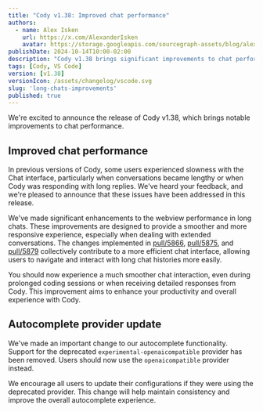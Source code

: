 ```yaml
---
title: "Cody v1.38: Improved chat performance"
authors:
  - name: Alex Isken
    url: https://x.com/AlexanderIsken
    avatar: https://storage.googleapis.com/sourcegraph-assets/blog/alex_avatar.png
publishDate: 2024-10-14T10:00-02:00
description: "Cody v1.38 brings significant improvements to chat performance and updates to the autocomplete provider. This release focuses on enhancing the user experience in long chats and streamlining autocomplete functionality."
tags: [Cody, VS Code]
version: [v1.38]
versionIcon: /assets/changelog/vscode.svg
slug: 'long-chats-improvements'
published: true
---
```


We're excited to announce the release of Cody v1.38, which brings notable improvements to chat performance.

## Improved chat performance

In previous versions of Cody, some users experienced slowness with the Chat interface, particularly when conversations became lengthy or when Cody was responding with long replies. We've heard your feedback, and we're pleased to announce that these issues have been addressed in this release.

We've made significant enhancements to the webview performance in long chats. These improvements are designed to provide a smoother and more responsive experience, especially when dealing with extended conversations. The changes implemented in [pull/5866](https://github.com/sourcegraph/cody/pull/5866), [pull/5875](https://github.com/sourcegraph/cody/pull/5875), and [pull/5879](https://github.com/sourcegraph/cody/pull/5879) collectively contribute to a more efficient chat interface, allowing users to navigate and interact with long chat histories more easily.

You should now experience a much smoother chat interaction, even during prolonged coding sessions or when receiving detailed responses from Cody. This improvement aims to enhance your productivity and overall experience with Cody.

## Autocomplete provider update

We've made an important change to our autocomplete functionality. Support for the deprecated `experimental-openaicompatible` provider has been removed. Users should now use the `openaicompatible` provider instead. 

We encourage all users to update their configurations if they were using the deprecated provider. This change will help maintain consistency and improve the overall autocomplete experience.
